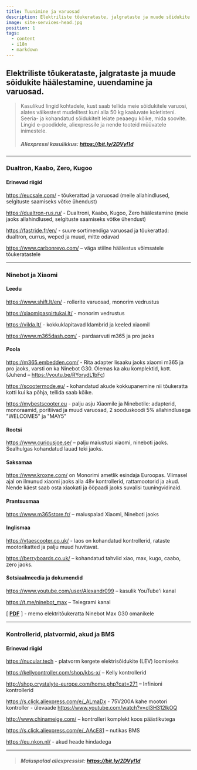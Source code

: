 ```yaml
---
title: Tuunimine ja varuosad
description: Elektriliste tõukerataste, jalgrataste ja muude sõidukite häälestamine, uuendamine ja varuosad.
image: site-services-head.jpg
position: 1
tags:
  - content
  - i18n
  - markdown
---
```


## Elektriliste tõukerataste, jalgrataste ja muude sõidukite häälestamine, uuendamine ja varuosad.

<markdown-image class="hero-image my-5" src="site-services-head.jpg" alt="Tuunimine, uuendamine ja varuosad"></markdown-image>

> Kasulikud lingid kohtadele, kust saab tellida meie sõidukitele varuosi, alates väikestest mudelitest kuni alla 50 kg kaaluvate koletisteni. Seeria- ja kohandatud sõidukitelt leiate peaaegu kõike, mida soovite. Lingid e-poodidele, aliexpressile ja nende tooteid müüvatele inimestele.
> 
> ##### Aliexpressi kasulikkus: https://bit.ly/2DVyl1d

***

### **Dualtron, Kaabo, Zero, Kugoo**

<markdown-image class="w-150 my-3" src="site-services-mix.jpg" alt="Tuunimine, uuendamine ja varuosad"></markdown-image>

#### Erinevad riigid

https://eucsale.com/ - tõukerattad ja varuosad (meile allahindlused, selgituste saamiseks võtke ühendust)

https://dualtron-rus.ru/ - Dualtroni, Kaabo, Kugoo, Zero häälestamine (meie jaoks allahindlused, selgituste saamiseks võtke ühendust)

https://fastride.fr/en/ - suure sortimendiga varuosad ja tõukerattad: dualtron, currus, weped ja muud, mitte odavad

https://www.carbonrevo.com/ – väga stiilne häälestus võimsatele tõukeratastele

***

### **Ninebot ja Xiaomi**

<markdown-image class="w-150 my-3" src="site-services-mi.jpg" alt="Tuunimine, uuendamine ja varuosad"></markdown-image>

#### Leedu

https://www.shift.lt/en/ - rollerite varuosad, monorim vedrustus

https://xiaomipaspirtukai.lt/ - monorim vedrustus

https://vilda.lt/ - kokkuklapitavad klambrid ja keeled xiaomil

https://www.m365dash.com/ - pardaarvuti m365 ja pro jaoks

#### Poola

https://m365.embedden.com/ - Rita adapter lisaaku jaoks xiaomi m365 ja pro jaoks, varsti on ka Ninebot G30. Olemas ka aku komplektid, kott. (Juhend – https://youtu.be/RYorydL1bFc)

https://scootermode.eu/ - kohandatud akude kokkupanemine nii tõukeratta kotti kui ka põhja, tellida saab kõike.

https://mybestscooter.eu - palju asju Xiaomile ja Ninebotile: adapterid, monoraamid, poritiivad ja muud varuosad, 2 sooduskoodi 5% allahindlusega "WELCOME5" ja "MAY5"

#### Rootsi

https://www.curiousjoe.se/ – palju maiustusi xiaomi, nineboti jaoks. Sealhulgas kohandatud lauad teki jaoks.

#### Saksamaa

https://www.kroxne.com/ on Monorimi ametlik esindaja Euroopas. Viimasel ajal on ilmunud xiaomi jaoks alla 48v kontrollerid, rattamootorid ja akud. Nende käest saab osta xiaokati ja ööpaadi jaoks suvalisi tuuningvidinaid.

#### Prantsusmaa

https://www.m365store.fr/ – maiuspalad Xiaomi, Nineboti jaoks

#### Inglismaa

https://vtaescooter.co.uk/ - laos on kohandatud kontrollerid, rataste mootorikatted ja palju muud huvitavat.

https://berryboards.co.uk/ – kohandatud tahvlid xiao, max, kugo, caabo, zero jaoks.

#### Sotsiaalmeedia ja dokumendid

https://www.youtube.com/user/Alexandr099 – kasulik YouTube'i kanal

https://t.me/ninebot_max – Telegrami kanal

[ [**PDF**](https://store.electrotallinn.ee/docs/g30-max.pdf) ] - memo elektritõukeratta Ninebot Max G30 omanikele

***

### **Kontrollerid, platvormid, akud ja BMS**

<markdown-image class="w-150 my-3" src="site-services-con-battery.jpg" alt="Tuunimine, uuendamine ja varuosad"></markdown-image>

#### Erinevad riigid

https://nucular.tech - platvorm kergete elektrisõidukite (LEV) loomiseks

https://kellycontroller.com/shop/kbs-x/ – Kelly kontrollerid

http://shop.crystalyte-europe.com/home.php?cat=271 – Infinioni kontrollerid

https://s.click.aliexpress.com/e/_ALmaDx - 75V200A kahe mootori kontroller - ülevaade https://www.youtube.com/watch?v=cl3H312lkOQ

http://www.chinameige.com/ – kontrolleri komplekt koos päästikutega

https://s.click.aliexpress.com/e/_AAcE81 – nutikas BMS

https://eu.nkon.nl/ - akud heade hindadega

***

> ##### Maiuspalad aliexpressist: https://bit.ly/2DVyl1d